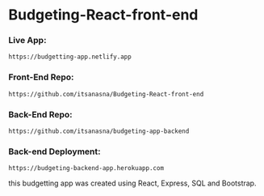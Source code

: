 # Budgeting-React-front-end

### Live App:
```
https://budgetting-app.netlify.app
```
### Front-End Repo:
```
https://github.com/itsanasna/Budgeting-React-front-end
```
### Back-End Repo:
```
https://github.com/itsanasna/budgeting-app-backend
```

### Back-end Deployment:
```
https://budgeting-backend-app.herokuapp.com
```

this budgetting app was created using React, Express, SQL and Bootstrap.

